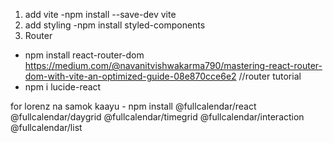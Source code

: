 1. add vite
-npm install --save-dev vite
2. add styling
-npm install styled-components
3. Router
- npm install react-router-dom
https://medium.com/@navanitvishwakarma790/mastering-react-router-dom-with-vite-an-optimized-guide-08e870cce6e2
//router tutorial
- npm i lucide-react

for lorenz na samok kaayu  - npm install @fullcalendar/react @fullcalendar/daygrid @fullcalendar/timegrid @fullcalendar/interaction @fullcalendar/list
